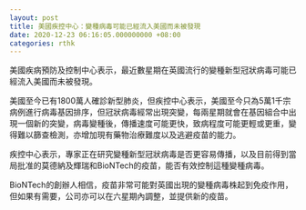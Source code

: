 ```yaml
---
layout: post
title: 美國疾控中心：變種病毒可能已經流入美國而未被發現
date: 2020-12-23 06:16:05.000000000 +08:00
categories: rthk
---
```


美國疾病預防及控制中心表示，最近數星期在英國流行的變種新型冠狀病毒可能已經流入美國而未被發現。

美國至今已有1800萬人確診新型肺炎，但疾控中心表示，美國至今只為5萬1千宗病例進行病毒基因排序，但冠狀病毒經常出現突變，每兩星期就會在基因組合中出現一個新的突變，病毒變種後，傳播速度可能更快，致病程度可能更輕或更重，變得難以篩查檢測，亦增加現有藥物治療難度以及逃避疫苗的能力。

疾控中心表示，專家正在研究變種新型冠狀病毒是否更容易傳播，以及目前得到當局批准的莫德納及輝瑞和BioNTech的疫苗，能否有效控制這種變種病毒。

BioNTech的創辦人相信，疫苗非常可能對英國出現的變種病毒株起到免疫作用，但如果有需要，公司亦可以在六星期內調整，並提供新的疫苗。
